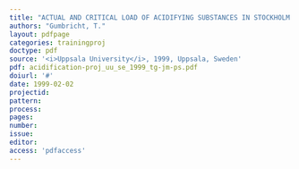 ```yaml
---
title: "ACTUAL AND CRITICAL LOAD OF ACIDIFYING SUBSTANCES IN STOCKHOLM -LANDSCAPE MANAGEMENT UNDER UNCERTAINTY"
authors: "Gumbricht, T."
layout: pdfpage
categories: trainingproj
doctype: pdf
source: '<i>Uppsala University</i>, 1999, Uppsala, Sweden'
pdf: acidification-proj_uu_se_1999_tg-jm-ps.pdf
doiurl: '#'
date: 1999-02-02
projectid:
pattern:
process:
pages:
number:
issue:
editor:
access: 'pdfaccess'
---
```

